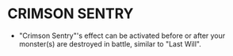 
# CRIMSON SENTRY

*   "Crimson Sentry"'s effect can be activated before or after your monster(s) are destroyed in battle, similar to "Last Will".

  